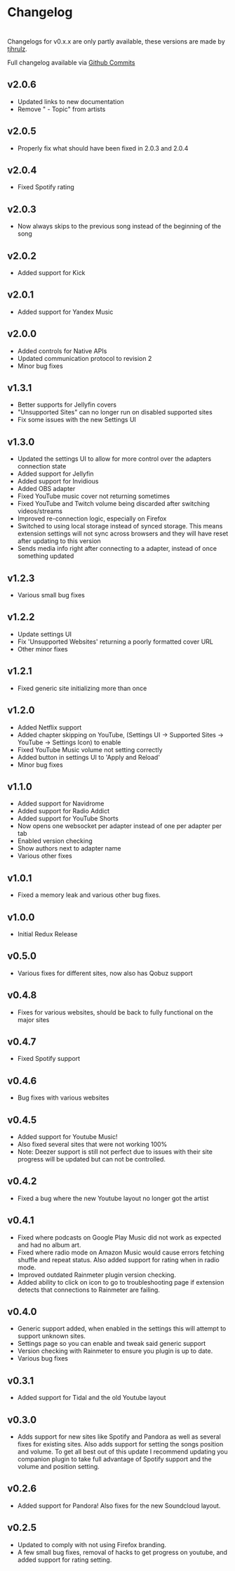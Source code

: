 # Changelog

<div class="tip custom-block" style="padding-top: 8px">

Changelogs for v0.x.x are only partly available, these versions are made by [tjhrulz](https://github.com/tjhrulz).

</div>

Full changelog available via [Github Commits](https://github.com/keifufu/WebNowPlaying-Redux/commits/main)

## v2.0.6

- Updated links to new documentation
- Remove " - Topic" from artists

## v2.0.5

- Properly fix what should have been fixed in 2.0.3 and 2.0.4

## v2.0.4

- Fixed Spotify rating

## v2.0.3

- Now always skips to the previous song instead of the beginning of the song

## v2.0.2

- Added support for Kick

## v2.0.1

- Added support for Yandex Music

## v2.0.0

- Added controls for Native APIs
- Updated communication protocol to revision 2
- Minor bug fixes

## v1.3.1

- Better supports for Jellyfin covers
- "Unsupported Sites" can no longer run on disabled supported sites
- Fix some issues with the new Settings UI

## v1.3.0

- Updated the settings UI to allow for more control over the adapters connection state
- Added support for Jellyfin
- Added support for Invidious
- Added OBS adapter
- Fixed YouTube music cover not returning sometimes
- Fixed YouTube and Twitch volume being discarded after switching videos/streams
- Improved re-connection logic, especially on Firefox
- Switched to using local storage instead of synced storage. This means extension settings will not sync across browsers and they will have reset after updating to this version
- Sends media info right after connecting to a adapter, instead of once something updated

## v1.2.3

- Various small bug fixes

## v1.2.2

- Update settings UI
- Fix 'Unsupported Websites' returning a poorly formatted cover URL
- Other minor fixes

## v1.2.1

- Fixed generic site initializing more than once

## v1.2.0

- Added Netflix support
- Added chapter skipping on YouTube, (Settings UI -> Supported Sites -> YouTube -> Settings Icon) to enable
- Fixed YouTube Music volume not setting correctly
- Added button in settings UI to 'Apply and Reload'
- Minor bug fixes

## v1.1.0

- Added support for Navidrome
- Added support for Radio Addict
- Added support for YouTube Shorts
- Now opens one websocket per adapter instead of one per adapter per tab
- Enabled version checking
- Show authors next to adapter name
- Various other fixes

## v1.0.1

- Fixed a memory leak and various other bug fixes.

## v1.0.0

- Initial Redux Release

## v0.5.0

- Various fixes for different sites, now also has Qobuz support

## v0.4.8

- Fixes for various websites, should be back to fully functional on the major sites

## v0.4.7

- Fixed Spotify support

## v0.4.6

- Bug fixes with various websites

## v0.4.5

- Added support for Youtube Music!
- Also fixed several sites that were not working 100%
- Note: Deezer support is still not perfect due to issues with their site progress will be updated but can not be controlled.

## v0.4.2

- Fixed a bug where the new Youtube layout no longer got the artist

## v0.4.1

- Fixed where podcasts on Google Play Music did not work as expected and had no album art.
- Fixed where radio mode on Amazon Music would cause errors fetching shuffle and repeat status. Also added support for rating when in radio mode.
- Improved outdated Rainmeter plugin version checking.
- Added ability to click on icon to go to troubleshooting page if extension detects that connections to Rainmeter are failing.

## v0.4.0

- Generic support added, when enabled in the settings this will attempt to support unknown sites.
- Settings page so you can enable and tweak said generic support
- Version checking with Rainmeter to ensure you plugin is up to date.
- Various bug fixes

## v0.3.1

- Added support for Tidal and the old Youtube layout

## v0.3.0

- Adds support for new sites like Spotify and Pandora as well as several fixes for existing sites. Also adds support for setting the songs position and volume. To get all best out of this update I recommend updating you companion plugin to take full advantage of Spotify support and the volume and position setting.

## v0.2.6

- Added support for Pandora! Also fixes for the new Soundcloud layout.

## v0.2.5

- Updated to comply with not using Firefox branding.
- A few small bug fixes, removal of hacks to get progress on youtube, and added support for rating setting.
